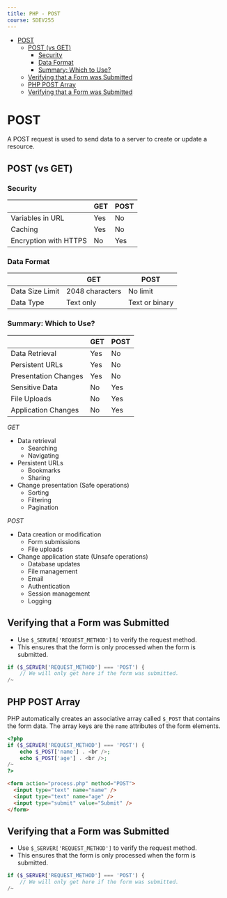 ```yaml
---
title: PHP - POST
course: SDEV255
---
```


- [POST](#post)
  - [POST (vs GET)](#post-vs-get)
    - [Security](#security)
    - [Data Format](#data-format)
    - [Summary: Which to Use?](#summary-which-to-use)
  - [Verifying that a Form was Submitted](#verifying-that-a-form-was-submitted)
  - [PHP POST Array](#php-post-array)
  - [Verifying that a Form was Submitted](#verifying-that-a-form-was-submitted-1)

# POST

A POST request is used to send data to a server to create or update a resource.

## POST (vs GET)

### Security

|                       | GET | POST |
| --------------------- | --- | ---- |
| Variables in URL      | Yes | No   |
| Caching               | Yes | No   |
| Encryption with HTTPS | No  | Yes  |

### Data Format

|                 | GET             | POST           |
| --------------- | --------------- | -------------- |
| Data Size Limit | 2048 characters | No limit       |
| Data Type       | Text only       | Text or binary |

### Summary: Which to Use?

|                      | GET | POST |
| -------------------- | --- | ---- |
| Data Retrieval       | Yes | No   |
| Persistent URLs      | Yes | No   |
| Presentation Changes | Yes | No   |
| Sensitive Data       | No  | Yes  |
| File Uploads         | No  | Yes  |
| Application Changes  | No  | Yes  |

_GET_

- Data retrieval
  - Searching
  - Navigating
- Persistent URLs
  - Bookmarks
  - Sharing
- Change presentation (Safe operations)
  - Sorting
  - Filtering
  - Pagination

_POST_

- Data creation or modification
  - Form submissions
  - File uploads
- Change application state (Unsafe operations)
  - Database updates
  - File management
  - Email
  - Authentication
  - Session management
  - Logging

## Verifying that a Form was Submitted

- Use `$_SERVER['REQUEST_METHOD']` to verify the request method.
- This ensures that the form is only processed when the form is submitted.

```php
if ($_SERVER['REQUEST_METHOD'] === 'POST') {
    // We will only get here if the form was submitted.
/~
```

## PHP POST Array

PHP automatically creates an associative array called `$_POST` that contains the form data. The array keys are the `name` attributes of the form elements.

```php
<?php
if ($_SERVER['REQUEST_METHOD'] === 'POST') {
    echo $_POST['name'] . <br />;
    echo $_POST['age'] . <br />;
/~
?>
```

```html
<form action="process.php" method="POST">
  <input type="text" name="name" />
  <input type="text" name="age" />
  <input type="submit" value="Submit" />
</form>
```

## Verifying that a Form was Submitted

- Use `$_SERVER['REQUEST_METHOD']` to verify the request method.
- This ensures that the form is only processed when the form is submitted.

```php
if ($_SERVER['REQUEST_METHOD'] === 'POST') {
    // We will only get here if the form was submitted.
/~
```
